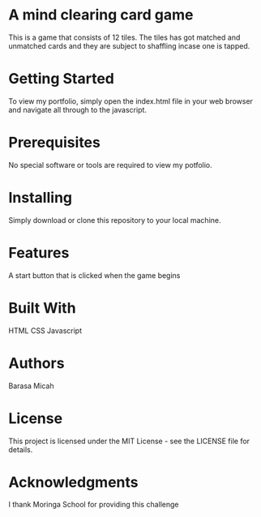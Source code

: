 # A mind clearing card game

This is a game that consists of 12 tiles. The tiles has got matched and unmatched cards and they are subject to shaffling incase one is tapped.

# Getting Started
To view my portfolio, simply open the index.html file in your web browser and navigate all through to the javascript.

# Prerequisites
No special software or tools are required to view my potfolio.

# Installing
Simply download or clone this repository to your local machine.

# Features
A start button that is clicked when the game begins

# Built With 
HTML
CSS
Javascript

# Authors
Barasa Micah

# License
This project is licensed under the MIT License - see the LICENSE file for details.

# Acknowledgments
I thank Moringa School for providing this challenge

